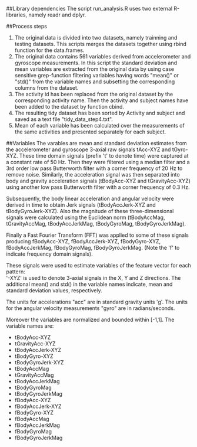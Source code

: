 ##Library dependencies
The script run_analysis.R uses two external R-libraries, namely readr and dplyr.

##Process steps
1. The original data is divided into two datasets, namely trainning and
testing datasets. This scripts merges the datasets together using
rbind function for the data.frames.
2. The original data contains 561 variables derived
from accelerometer and gyroscope measurements. In this script the
standard deviation and mean variables are extracted from the original
data by using case sensitive grep-function filtering variables
having words "mean()" or "std()" from the variable names and subsetting
the corresponding columns from the dataset.
3. The activity id has been replaced from the original dataset by the
corresponding activity name. Then the activity and subject names have been added to the
dataset by function cbind.
4. The resulting tidy dataset has been sorted by
Activity and subject and saved as a text file "tidy_data_step4.txt".
5. Mean of each variable has been calculated over the measurements of
the same activities and presented separately for each subject.

##Variables
The varables are mean and standard deviation estimates from the
accelerometer and gyroscope 3-axial raw signals tAcc-XYZ and
tGyro-XYZ. These time domain signals (prefix 't' to denote time) were
captured at a constant rate of 50 Hz. Then they were filtered using a
median filter and a 3rd order low pass Butterworth filter with a
corner frequency of 20 Hz to remove noise. Similarly, the acceleration
signal was then separated into body and gravity acceleration signals
(tBodyAcc-XYZ and tGravityAcc-XYZ) using another low pass Butterworth
filter with a corner frequency of 0.3 Hz.  

Subsequently, the body linear acceleration and angular velocity were
derived in time to obtain Jerk signals (tBodyAccJerk-XYZ and
tBodyGyroJerk-XYZ). Also the magnitude of these three-dimensional
signals were calculated using the Euclidean norm (tBodyAccMag,
tGravityAccMag, tBodyAccJerkMag, tBodyGyroMag, tBodyGyroJerkMag).  

Finally a Fast Fourier Transform (FFT) was applied to some of these
signals producing fBodyAcc-XYZ, fBodyAccJerk-XYZ, fBodyGyro-XYZ,
fBodyAccJerkMag, fBodyGyroMag, fBodyGyroJerkMag. (Note the 'f' to
indicate frequency domain signals).  

These signals were used to estimate variables of the feature vector for each pattern:  
'-XYZ' is used to denote 3-axial signals in the X, Y and Z
directions. The additional mean() and std() in the variable names
indicate, mean and standard deviation values, respectively.

The units for accelerations "acc" are in standard gravity units
'g'. The units for the  angular velocity measurements "gyro" are in
radians/seconds.

Moreover the variables are normalized and bounded within [-1,1].
The variable names are:
* tBodyAcc-XYZ
* tGravityAcc-XYZ
* tBodyAccJerk-XYZ
* tBodyGyro-XYZ
* tBodyGyroJerk-XYZ
* tBodyAccMag
* tGravityAccMag
* tBodyAccJerkMag
* tBodyGyroMag
* tBodyGyroJerkMag
* fBodyAcc-XYZ
* fBodyAccJerk-XYZ
* fBodyGyro-XYZ
* fBodyAccMag
* fBodyAccJerkMag
* fBodyGyroMag
* fBodyGyroJerkMag
